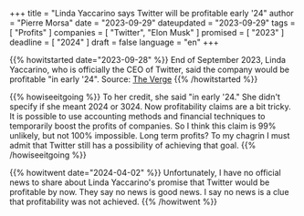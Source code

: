 +++
title     			= "Linda Yaccarino says Twitter will be profitable early '24"
author  		  = "Pierre Morsa"
date 		      = "2023-09-29"
dateupdated		= "2023-09-29"
tags			 		= [ "Profits" ]
companies			= [ "Twitter", "Elon Musk" ]
promised			= [ "2023" ]
deadline				= [ "2024" ]
draft      		= false
language				= "en"
+++

{{% howitstarted date="2023-09-28" %}}
End of September 2023, Linda Yaccarino, who is officially the CEO of Twitter, said the company would be profitable "in early '24". Source: [The Verge](https://www.theverge.com/2023/9/28/23895150/linda-yaccarino-code-conference-2023-x-twitter)
{{% /howitstarted %}}

<!--more-->

{{% howiseeitgoing %}}
To her credit, she said "in early '24." She didn't specify if she meant 2024 or 3024. Now profitability claims are a bit tricky. It is possible to use accounting methods and financial techniques to temporarily boost the profits of companies. So I think this claim is 99% unlikely, but not 100% impossible. Long term profits? To my chagrin I must admit that Twitter still has a possibility of achieving that goal.
{{% /howiseeitgoing %}}

{{% howitwent date="2024-04-02" %}}
Unfortunately, I have no official news to share about Linda Yaccarino's promise that Twitter would be profitable by now. They say no news is good news. I say no news is a clue that profitability was not achieved.
{{% /howitwent %}}
